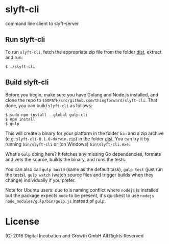 # slyft-cli
command line client to slyft-server

## Run slyft-cli
To run `slyft-cli`, fetch the appropriate zip file from the folder [dist](dist), extract and run:
```
$ ./slyft-cli
```

## Build slyft-cli
Before you begin, make sure you have Golang and Node.js installed, and clone the repo to `$GOPATH/src/github.com/thingforward/slyft-cli`. That done, you can build `slyft-cli` as follows:
```
$ sudo npm install --global gulp-cli
$ npm install 
$ gulp
```


This will create a binary for your platform in the folder `bin` and a zip archive (e.g. `slyft-cli-0.1.0-darwin.zip`) in the folder [dist](dist). You can try it by running `bin/slyft-cli` or (on Windows) `bin\slyft-cli.exe`.

What's `Gulp` doing here? It fetches any missing Go dependencies, formats and vets the source, builds the binary, and runs the tests.

You can also call `gulp build` (same as the default task), `gulp test` (just run the tests), `gulp watch` (watch source files and trigger builds when they change) individually if you prefer.

Note for Ubuntu users: due to a naming conflict where `nodejs` is installed but the package expects `node` to be present, it's quickest to use `nodejs node_modules/gulp/bin/gulp.js` instead of `gulp`.

# License
(C) 2016 Digital Incubation and Growth GmbH All Rights Reserved
